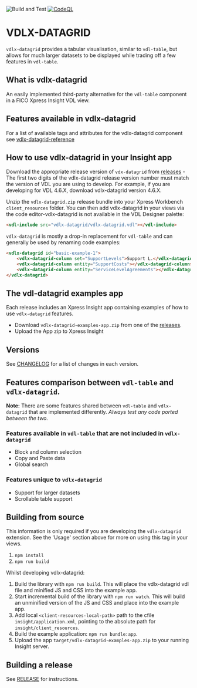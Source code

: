 ![Build and Test](https://github.com/fico-xpress/vdlx-datagrid/workflows/Build%20and%20Test/badge.svg?branch=master)
[![CodeQL](https://github.com/fico-xpress/vdlx-datagrid/actions/workflows/codeql.yml/badge.svg?branch=security-scanning)](https://github.com/fico-xpress/vdlx-datagrid/actions/workflows/codeql.yml)

# VDLX-DATAGRID

`vdlx-datagrid` provides a tabular visualisation, similar to `vdl-table`, but allows for much larger datasets to be displayed while trading off a few features in `vdl-table`.

## What is vdlx-datagrid
An easily implemented third-party alternative for the `vdl-table` component in a FICO Xpress Insight VDL view.

## Features available in vdlx-datagrid
For a list of available tags and attributes for the vdlx-datagrid component see [vdlx-datagrid-reference](https://fico-xpress.github.io/vdlx-datagrid/vdlx-datagrid-reference)

## How to use vdlx-datagrid in your Insight app

Download the appropriate release version of `vdx-datagrid` from [releases](https://github.com/fico-xpress/vdlx-datagrid/releases) - 
The first two digits of the vdlx-datagrid release version number must match the version of VDL you are using to develop. For example, if you are developing for VDL 4.6.X, download vdlx-datagrid version 4.6.X.

Unzip the `vdlx-datagrid.zip` release bundle into your Xpress Workbench `client_resources` folder. You can then add vdlx-datagrid in your views via the code editor-vdlx-datagrid is not available in the VDL Designer palette:

```html
<vdl-include src="vdlx-datagrid/vdlx-datagrid.vdl"></vdl-include>
```

`vdlx-datagrid` is mostly a drop-in replacement for `vdl-table` and can generally be used by renaming code examples:

```html
<vdlx-datagrid id="basic-example-1">
    <vdlx-datagrid-column set="SupportLevels">Support L.</vdlx-datagrid-column>
    <vdlx-datagrid-column entity="SupportCosts"></vdlx-datagrid-column>
    <vdlx-datagrid-column entity="ServiceLevelAgreements"></vdlx-datagrid-column>
</vdlx-datagrid>
``` 

## The vdl-datagrid examples app

Each release includes an Xpress Insight app containing examples of how to use `vdlx-datagrid` features.

- Download `vdlx-datagrid-examples-app.zip` from one of the [releases](https://github.com/fico-xpress/vdlx-datagrid/releases).
- Upload the App zip to Xpress Insight

## Versions

See [CHANGELOG](./CHANGELOG.md) for a list of changes in each version.

## Features comparison between `vdl-table` and `vdlx-datagrid`.

__Note:__ There are some features shared between `vdl-table` and `vdlx-datagrid` that are implemented differently. _Always test any code ported between the two._ 

### Features available in `vdl-table` that are not included in `vdlx-datagrid`

* Block and column selection
* Copy and Paste data
* Global search

### Features unique to `vdlx-datagrid`

* Support for larger datasets
* Scrollable table support

## Building from source

This information is only required if you are developing the `vdlx-datagrid` extension. See the 'Usage' section above for more on using this tag in your views. 

1. `npm install`
2. `npm run build`

Whilst developing vdlx-datagrid:

1. Build the library with `npm run build`. This will place the vdlx-datagrid vdl file and minified JS and CSS into the example app.
2. Start incremental build of the library with `npm run watch`. This will build an unminified version of the JS and CSS and place into the example app.
3. Add local `<client-resources-local-path>` path to the cfile `insight/application.xml`, pointing to the absolute path for `insight/client_resources`.
4. Build the example application: `npm run bundle:app`.
5. Upload the app `target/vdlx-datagrid-examples-app.zip` to your running Insight server.

## Building a release

See [RELEASE](./RELEASE.md) for instructions.
